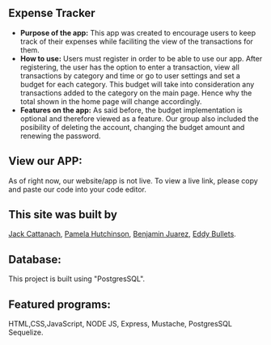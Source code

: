 ## Expense Tracker
* **Purpose of the app:** 
   This app was created to encourage users to keep track of their expenses while faciliting the view of the transactions for them. 
* **How to use:**
   Users must register in order to be able to use our app. After registering, the user has the option to enter a transaction, view all transactions by category and time or go to user settings and set a budget for each category. This budget will take into consideration any transactions added to the category on the main page. Hence why the total shown in the home page will change accordingly. 
* **Features on the app:**
    As said before, the budget implementation is optional and therefore viewed as a feature. Our group also included the posibility of deleting the account, changing the budget amount and renewing the password.  
   
## View our APP: 
As of right now, our website/app is not live. To view a live link, please copy and paste our code into your code editor. 

## This site was built by
[Jack Cattanach](https://github.com/jcattanach), [Pamela Hutchinson](https://github.com/pamelahutchinson), 
[Benjamin Juarez](https://github.com/bjuarez3), [Eddy Bullets](https://github.com/EddyScript).

## Database: 
This project is built using "PostgresSQL".
## Featured programs: 
HTML,CSS,JavaScript, NODE JS, Express, Mustache, PostgresSQL Sequelize.
